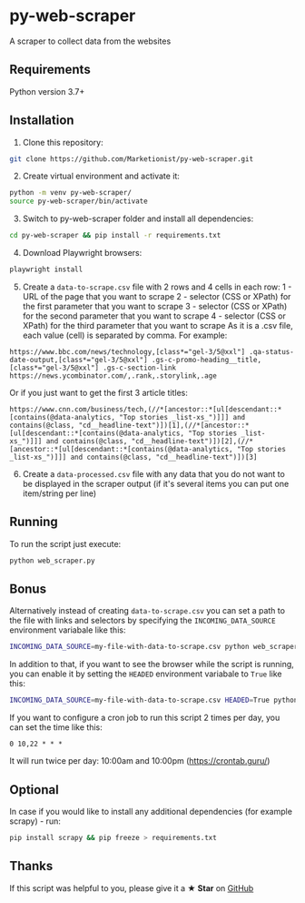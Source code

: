 # py-web-scraper

A scraper to collect data from the websites

## Requirements
Python version 3.7+

## Installation
1. Clone this repository:
```bash
git clone https://github.com/Marketionist/py-web-scraper.git
```
2. Create virtual environment and activate it:
```bash
python -m venv py-web-scraper/
source py-web-scraper/bin/activate
```
3. Switch to py-web-scraper folder and install all dependencies:
```bash
cd py-web-scraper && pip install -r requirements.txt
```
4. Download Playwright browsers:
```bash
playwright install
```
5. Create a `data-to-scrape.csv` file with 2 rows and 4 cells in each row:
    1 - URL of the page that you want to scrape
    2 - selector (CSS or XPath) for the first parameter that you want to scrape
    3 - selector (CSS or XPath) for the second parameter that you want to scrape
    4 - selector (CSS or XPath) for the third parameter that you want to scrape
As it is a .csv file, each value (cell) is separated by comma. For example:
```
https://www.bbc.com/news/technology,[class*="gel-3/5@xxl"] .qa-status-date-output,[class*="gel-3/5@xxl"] .gs-c-promo-heading__title,[class*="gel-3/5@xxl"] .gs-c-section-link
https://news.ycombinator.com/,.rank,.storylink,.age
```
Or if you just want to get the first 3 article titles:
```
https://www.cnn.com/business/tech,(//*[ancestor::*[ul[descendant::*[contains(@data-analytics, "Top stories _list-xs_")]]] and contains(@class, "cd__headline-text")])[1],(//*[ancestor::*[ul[descendant::*[contains(@data-analytics, "Top stories _list-xs_")]]] and contains(@class, "cd__headline-text")])[2],(//*[ancestor::*[ul[descendant::*[contains(@data-analytics, "Top stories _list-xs_")]]] and contains(@class, "cd__headline-text")])[3]
```
6. Create a `data-processed.csv` file with any data that you do not want to be
displayed in the scraper output (if it's several items you can put one
item/string per line)

## Running
To run the script just execute:
```bash
python web_scraper.py
```

## Bonus
Alternatively instead of creating `data-to-scrape.csv` you can set a path to
the file with links and selectors by specifying the `INCOMING_DATA_SOURCE`
environment variabale like this:
```bash
INCOMING_DATA_SOURCE=my-file-with-data-to-scrape.csv python web_scraper.py
```
In addition to that, if you want to see the browser while the script is running,
you can enable it by setting the `HEADED` environment variabale to `True` like
this:
```bash
INCOMING_DATA_SOURCE=my-file-with-data-to-scrape.csv HEADED=True python web_scraper.py
```

If you want to configure a cron job to run this script 2 times per day, you can set the time like this:
```
0 10,22 * * *
```
It will run twice per day: 10:00am and 10:00pm (https://crontab.guru/)


## Optional
In case if you would like to install any additional dependencies (for example
scrapy) - run:
```bash
pip install scrapy && pip freeze > requirements.txt
```

## Thanks
If this script was helpful to you, please give it a **★ Star** on
[GitHub](https://github.com/Marketionist/py-web-scraper)
